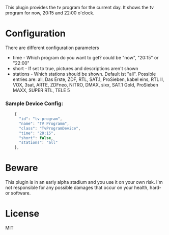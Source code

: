 This plugin provides the tv program for the current day. It shows the tv program for now, 20:15 and 22:00 o'clock.

# Configuration
There are different configuration parameters
* time - Which program do you want to get? could be "now", "20:15" or "22:00"
* short - If set to true, pictures and descriptions aren't shown
* stations - Which stations should be shown. Default ist "all". Possible entries are: all, Das Erste, ZDF, RTL, SAT.1, ProSieben, kabel eins, RTL II, VOX, 3sat, ARTE, ZDFneo, NITRO, DMAX, sixx, SAT.1 Gold, ProSieben MAXX, SUPER RTL, TELE 5


### Sample Device Config:
```javascript
    {
      "id": "tv-program",
      "name": "TV Programm",
      "class": "TvProgramDevice",
      "time": "20:15",
      "short": false,
      "stations": "all"
    },
```

# Beware
This plugin is in an early alpha stadium and you use it on your own risk.
I'm not responsible for any possible damages that occur on your health, hard- or software.

# License
MIT
